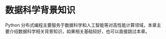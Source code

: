 # 数据科学背景知识

Python 分布式编程主要服务于数据科学和人工智能等对高性能计算领域，本章主要介绍数据科学相关背景知识，如果相关基础较好，也可以直接跳过本章。

```{tableofcontents}
```